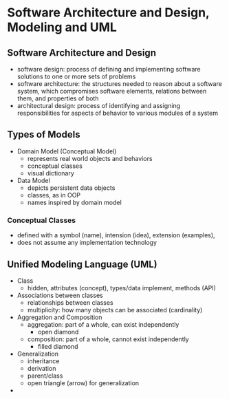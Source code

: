 # Software Architecture and Design, Modeling and UML

## Software Architecture and Design
- software design: process of defining and implementing software solutions to one or more sets of problems
- software architecture: the structures needed to reason about a software system, which compromises software elements, relations between them, and properties of both
- architectural design: process of identifying and assigning responsibilities for aspects of behavior to various modules of a system

## Types of Models
- Domain Model (Conceptual Model)
    - represents real world objects and behaviors
    - conceptual classes
    - visual dictionary
- Data Model
    - depicts persistent data objects
    - classes, as in OOP
    - names inspired by domain model

### Conceptual Classes
- defined with a symbol (name), intension (idea), extension (examples), 
- does not assume any implementation technology

## Unified Modeling Language (UML)
- Class
    - hidden, attributes (concept), types/data implement, methods (API)
- Associations between classes
    - relationships between classes
    - multiplicity: how many objects can be associated (cardinality)
- Aggregation and Composition
    - aggregation: part of a whole, can exist independently
        - open diamond
    - composition: part of a whole, cannot exist independently
        - filled diamond
- Generalization
    - inheritance
    - derivation
    - parent/class
    - open triangle (arrow) for generalization
- 